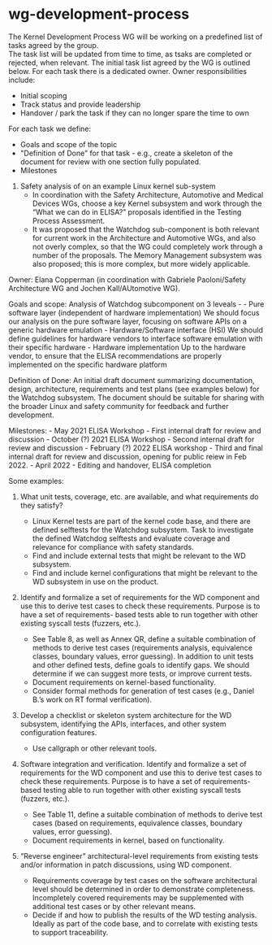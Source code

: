 # wg-development-process
The Kernel Development Process WG will be working on a predefined list of tasks agreed by the group.  
The task list will be updated from time to time, as tsaks are completed or rejected, when relevant.
The initial task list agreed by the WG is outlined below.
For each task there is a dedicated owner.  Owner responsibilities include:
   - Initial scoping 
   - Track status and provide leadership
   - Handover / park the task if they can no longer spare the time to own

For each task we define:
  - Goals and scope of the topic
  - "Definition of Done" for that task - e.g., create a skeleton of the document for review with one section fully populated.
  - Milestones

1. Safety analysis of on an example Linux kernel sub-system
     - In coordination with the Safety Architecture, Automotive and Medical Devices WGs, choose a key Kernel subsystem and work through the “What we can do in ELISA?” proposals        identified in the Testing Process Assessment.
     - It was proposed that the Watchdog sub-component is both relevant for current work in the Architecture and Automotive WGs, and also not overly complex, so that the WG            could completely work through a number of the proposals. The Memory Management subsystem was also proposed; this is more complex, but more widely applicable.

Owner:  Elana Copperman (in coordination with Gabriele Paoloni/Safety Architecture WG and Jochen Kall/AUtomotive WG).

Goals and scope:  Analysis of Watchdog subcomponent on 3 leveals -
      - Pure software layer (independent of hardware implementation)
            We should focus our analysis on the pure software layer, focusing on software APIs on a generic hardware emulation
      - Hardware/Software interface (HSI)
            We should define guidelines for hardware vendors to interface software emulation with their specific hardware
      - Hardware implementation
            Up to the hardware vendor, to ensure that the ELISA recommendations are properly implemented on the specific hardware platform
            
Definition of Done:  An initial draft document summarizing documentation, design, architecture, requirements and test plans (see examples below) for the Watchdog subsystem.  The document should be suitable for sharing with the broader Linux and safety community for feedback and further development.

Milestones:
      - May 2021 ELISA Workshop - First internal draft for review and discussion
      - October (?) 2021 ELISA Workshop - Second internal draft for review and discussion
      - February (?) 2022 ELISA workshop - Third and final internal draft for review and discussion, opening for public reiew in Feb 2022.
      - April 2022 - Editing and handover, ELISA completion

Some examples:
1. What unit tests, coverage, etc. are available, and what requirements do they satisfy?
      - Linux Kernel tests are part of the kernel code base, and there are defined selftests for the Watchdog subsystem. Task to investigate the defined Watchdog selftests and 	         evaluate coverage and relevance for compliance with safety standards.
      - Find and include external tests that might be relevant to the WD subsystem.
      - Find and include kernel configurations that might be relevant to the WD subsystem in use on the product.

2. Identify and formalize a set of requirements for the WD component and use this to derive test cases to check these requirements. Purpose is to have a set of requirements- based tests able to run together with other existing syscall tests (fuzzers, etc.).
      - See Table 8, as well as Annex QR, define a suitable combination of methods to derive test cases (requirements analysis, equivalence classes, boundary values, error              guessing). In addition to unit tests and other defined tests, define goals to identify gaps. We should determine if we can suggest more tests, or improve current                tests.
      - Document requirements on kernel-based functionality.
      - Consider formal methods for generation of test cases (e.g., Daniel B.’s work on RT formal verification).

3. Develop a checklist or skeleton system architecture for the WD subsystem, identifying the APIs, interfaces, and other system configuration features.
      - Use callgraph or other relevant tools.

4. Software integration and verification. Identify and formalize a set of requirements for the WD component and use this to derive test cases to check these requirements. Purpose is to have a set of requirements-based testing able to run together with other existing syscall tests (fuzzers, etc.).
      - See Table 11, define a suitable combination of methods to derive test cases (based on requirements, equivalence classes, boundary values, error guessing). 	 	
      - Document requirements in kernel, based on functionality.

5. “Reverse engineer” architectural-level requirements from existing tests and/or 	information in patch discussions, using WD component. 	
      - Requirements coverage by test cases on the software architectural level should be determined in order to demonstrate completeness. Incompletely covered requirements may          be supplemented with additional test cases or by other relevant means.
      - Decide if and how to publish the results of the WD testing analysis. Ideally as part of the code base, and to correlate with existing tests to support traceability.
